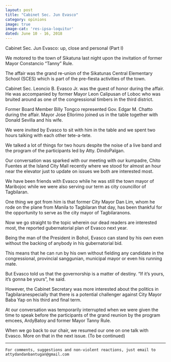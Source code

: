 ```yaml
---
layout: post
title: "Cabinet Sec. Jun Evasco"
category: opinions
image: true
image-cat: 'res-ipsa-loquitur'
dated: June 10 - 16, 2018
---
```


Cabinet Sec. Jun Evasco: 
up, close and personal (Part I)

We motored to the town of Sikatuna last night upon the invitation of former Mayor Constancio “Tanny” Rule.

The affair was the grand re-union of the Sikatunas Central Elementary School (SCES) which is part of the pre-fiesta activities of the town.

Cabinet Sec. Leoncio B. Evasco Jr. was the guest of honor during the affair. He was accompanied by former Mayor Leon Calipusan of Loboc who was bruited around as one of the congressional timbers in the third district.

Former Board Member Billy Tongco represented Gov. Edgar M. Chatto during the affair. Mayor Jose Ellorimo joined us in the table together with Donald Sevilla and his wife.

We were invited by Evasco to sit with him in the table and we spent two hours talking with each other tete-a-tete.

We talked a lot of things for two hours despite the noise of a live band and the program of the participants led by Atty. DindoPalgan.

Our conversation was sparked with our meeting with our kumpadre, Chito Fuentes at the Island City Mall recently where we stood for almost an hour near the elevator just to update on issues we both are interested most.

We have been friends with Evasco while he was still the town mayor of Maribojoc while we were also serving our term as city councillor of Tagbilaran.

One thing we got from him is that former City Mayor Dan Lim, whom he rode on the plane from Manila to Tagbilaran that day, has been thankful for the opportunity to serve as the city mayor of Tagbilaranons.

Now we go straight to the topic wherein our dead readers are interested most, the reported gubernatorial plan of Evasco next year.

Being the man of the President in Bohol, Evasco can stand by his own even without the backing of anybody in his gubernatorial bid.

This means that he can run by his own without fielding any candidate in the congressional, provincial sanggunian, municipal mayor or even his running mate.

But Evasco told us that the governorship is a matter of destiny. “If it’s yours, it’s gonna be yours”, he said.

However, the Cabinet Secretary was more interested about the politics in Tagbilaranespecially that there is a potential challenger against City Mayor Baba Yap on his third and final term.

At our conversation was temporarily interrupted when we were given the time to speak before the participants of the grand reunion by the program emcees, ArdyBatoy and former Mayor Tanny Rule.

When we go back to our chair, we resumed our one on one talk with Evasco. More on that in the next issue. (To be continued)

* * * * * *
	For comments, suggestions and non-violent reactions, just email to attydandanbantugan@gmail.com